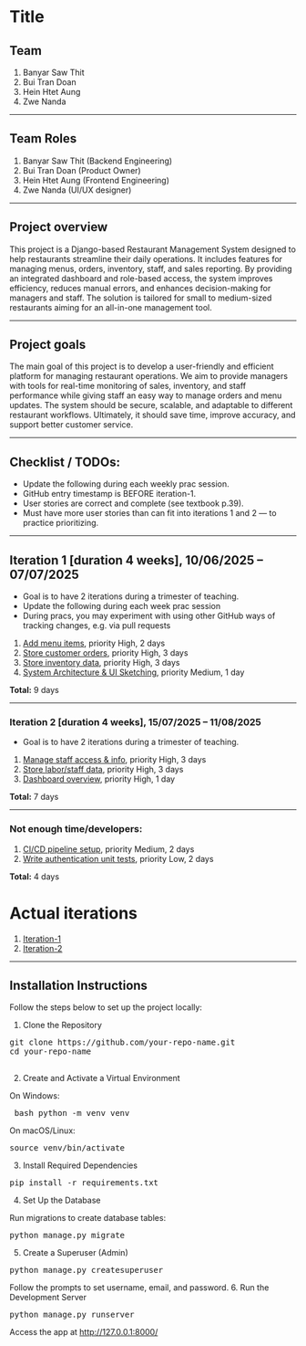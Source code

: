 # Title

## Team 

1. Banyar Saw Thit
2. Bui Tran Doan
3. Hein Htet Aung
4. Zwe Nanda
---
## Team Roles
1. Banyar Saw Thit (Backend Engineering)
2. Bui Tran Doan (Product Owner)
3. Hein Htet Aung (Frontend Engineering)
4. Zwe Nanda (UI/UX designer)
---
## Project overview
This project is a Django-based Restaurant Management System designed to help restaurants streamline their daily operations. It includes features for managing menus, orders, inventory, staff, and sales reporting. By providing an integrated dashboard and role-based access, the system improves efficiency, reduces manual errors, and enhances decision-making for managers and staff. The solution is tailored for small to medium-sized restaurants aiming for an all-in-one management tool.

---
## Project goals
The main goal of this project is to develop a user-friendly and efficient platform for managing restaurant operations. We aim to provide managers with tools for real-time monitoring of sales, inventory, and staff performance while giving staff an easy way to manage orders and menu updates. The system should be secure, scalable, and adaptable to different restaurant workflows. Ultimately, it should save time, improve accuracy, and support better customer service.

---
## Checklist / TODOs:
* Update the following during each weekly prac session.
* GitHub entry timestamp is BEFORE iteration-1.
* User stories are correct and complete (see textbook p.39).
* Must have more user stories than can fit into iterations 1 and 2 — to practice prioritizing.

---

## Iteration 1 [duration 4 weeks], 10/06/2025 – 07/07/2025

* Goal is to have 2 iterations during a trimester of teaching.  
* Update the following during each week prac session  
* During pracs, you may experiment with using other GitHub ways of tracking changes, e.g. via pull requests

1. [Add menu items](./user_stories/user_story_01_add_menu_items.md), priority High, 2 days  
2. [Store customer orders](./user_stories/user_story_02_store_customer_orders.md), priority High, 3 days  
3. [Store inventory data](./user_stories/user_story_03_store_inventory_data.md), priority High, 3 days  
4. [System Architecture & UI Sketching](./user_stories/task_system_architecture_ui.md), priority Medium, 1 day  

**Total:** 9 days

---

### Iteration 2 [duration 4 weeks], 15/07/2025 – 11/08/2025

* Goal is to have 2 iterations during a trimester of teaching.  

1. [Manage staff access & info](./user_stories/user_story_04_manage_staff_access.md), priority High, 3 days  
2. [Store labor/staff data](./user_stories/user_story_05_store_labor_data.md), priority High, 3 days  
3. [Dashboard overview](./user_stories/user_story_06_dashboard_overview.md), priority High, 1 day  

**Total:** 7 days

---

### Not enough time/developers:

1. [CI/CD pipeline setup](./user_stories/task_cicd_pipeline.md), priority Medium, 2 days  
2. [Write authentication unit tests](./user_stories/task_auth_unit_tests.md), priority Low, 2 days  

**Total:** 4 days

# Actual iterations
1. [Iteration-1](./iteration_1.md)
2. [Iteration-2](./iteration_2.md)

---

## Installation Instructions

Follow the steps below to set up the project locally:
1. Clone the Repository
 <pre>
git clone https://github.com/your-repo-name.git
cd your-repo-name
 </pre>
2. Create and Activate a Virtual Environment

On Windows:

 <pre> bash python -m venv venv  </pre> 

On macOS/Linux:

<pre>source venv/bin/activate</pre>

3. Install Required Dependencies

<pre>pip install -r requirements.txt</pre>


4. Set Up the Database

Run migrations to create database tables:
<pre>python manage.py migrate</pre>


5. Create a Superuser (Admin)
<pre>python manage.py createsuperuser</pre>


Follow the prompts to set username, email, and password.
6. Run the Development Server
<pre>python manage.py runserver</pre>


Access the app at http://127.0.0.1:8000/

